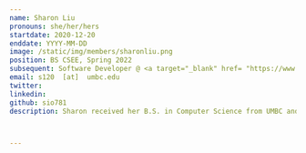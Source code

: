 ```yaml
---
name: Sharon Liu
pronouns: she/her/hers
startdate: 2020-12-20
enddate: YYYY-MM-DD
image: /static/img/members/sharonliu.png
position: BS CSEE, Spring 2022
subsequent: Software Developer @ <a target="_blank" href= "https://www.jhuapl.edu/"> Johns Hopkins Applied Physics Lab</a>
email: s120  [at]  umbc.edu
twitter: 
linkedin: 
github: sio781
description: Sharon received her B.S. in Computer Science from UMBC and is currently working for Johns Hopkins Applied Physics Lab as a software developer. She enjoys applying her knowledge to other fields to branch out and learn.



---
```


